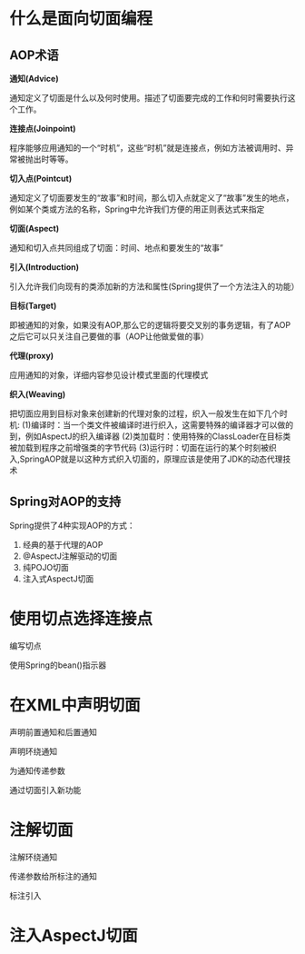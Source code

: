 # 什么是面向切面编程

## AOP术语

**通知(Advice)**

通知定义了切面是什么以及何时使用。描述了切面要完成的工作和何时需要执行这个工作。



**连接点(Joinpoint)**

程序能够应用通知的一个“时机”，这些“时机”就是连接点，例如方法被调用时、异常被抛出时等等。



**切入点(Pointcut)**

通知定义了切面要发生的“故事”和时间，那么切入点就定义了“故事”发生的地点，例如某个类或方法的名称，Spring中允许我们方便的用正则表达式来指定



**切面(Aspect)**

通知和切入点共同组成了切面：时间、地点和要发生的“故事”



**引入(Introduction)**

引入允许我们向现有的类添加新的方法和属性(Spring提供了一个方法注入的功能）



**目标(Target)**

即被通知的对象，如果没有AOP,那么它的逻辑将要交叉别的事务逻辑，有了AOP之后它可以只关注自己要做的事（AOP让他做爱做的事）



**代理(proxy)**

应用通知的对象，详细内容参见设计模式里面的代理模式



**织入(Weaving)**

把切面应用到目标对象来创建新的代理对象的过程，织入一般发生在如下几个时机:
(1)编译时：当一个类文件被编译时进行织入，这需要特殊的编译器才可以做的到，例如AspectJ的织入编译器
(2)类加载时：使用特殊的ClassLoader在目标类被加载到程序之前增强类的字节代码
(3)运行时：切面在运行的某个时刻被织入,SpringAOP就是以这种方式织入切面的，原理应该是使用了JDK的动态代理技术



## Spring对AOP的支持

Spring提供了4种实现AOP的方式：

1. 经典的基于代理的AOP
2. @AspectJ注解驱动的切面
3. 纯POJO切面
4. 注入式AspectJ切面




# 使用切点选择连接点

编写切点



使用Spring的bean()指示器



# 在XML中声明切面

声明前置通知和后置通知

声明环绕通知

为通知传递参数

通过切面引入新功能



# 注解切面

注解环绕通知

传递参数给所标注的通知

标注引入



# 注入AspectJ切面